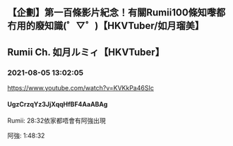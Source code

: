 ## 【企劃】第一百條影片紀念！有關Rumii100條知嚟都冇用的廢知識(゜▽゜)【HKVTuber/如月瑠美】
## Rumii Ch. 如月ルミィ【HKVTuber】
### 2021-08-05 13:02:05
https://www.youtube.com/watch?v=KVKkPa46SIc
#### UgzCrzqYz3JjXqqHfBF4AaABAg
Rumii: 28:32依家都唔會有阿強出現

阿強: 1:48:32

